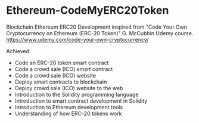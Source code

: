 # Ethereum-CodeMyERC20Token
Blockchain Ethereum ERC20 Development inspired from "Code Your Own Cryptocurrency on Ethereum (ERC-20 Token)" G. McCubbin Udemy course.
https://www.udemy.com/code-your-own-cryptocurrency/

Achieved:
- Code an ERC-20 token smart contract
- Code a crowd sale (ICO) smart contract
- Code a crowd sale (ICO) website
- Deploy smart contracts to blockchain
- Deploy crowd sale (ICO) website to the web
- Introduction to the Solidity programming language
- Introduction to smart contract development in Solidity
- Introduction to Ethereum development tools
- Understanding of how ERC-20 tokens work
